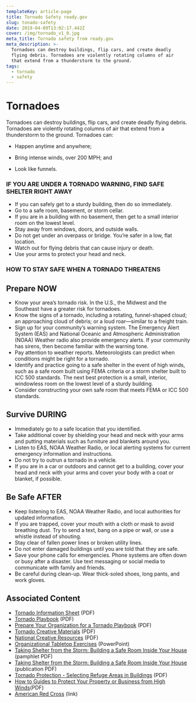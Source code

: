 ```yaml
---
templateKey: article-page
title: Tornado Safety ready.gov
slug: tonado-safety
date: 2019-04-09T13:02:17.442Z
cover: /img/tornado_v1_0.jpg
meta_title: Tornado safety from ready.gov
meta_description: >-
  Tornadoes can destroy buildings, flip cars, and create deadly
  flying debris. Tornadoes are violently rotating columns of air
  that extend from a thunderstorm to the ground.
tags:
  - tornado
  - safety
---
```


# Tornadoes

Tornadoes can destroy buildings, flip cars, and create deadly flying debris. Tornadoes are violently rotating columns of air that extend from a thunderstorm to the ground. Tornadoes can:

- Happen anytime and anywhere;

- Bring intense winds, over 200 MPH; and

- Look like funnels.

### IF YOU ARE UNDER A TORNADO WARNING, FIND SAFE SHELTER RIGHT AWAY

- If you can safely get to a sturdy building, then do so immediately.
- Go to a safe room, basement, or storm cellar.
- If you are in a building with no basement, then get to a small interior room on the lowest level.
- Stay away from windows, doors, and outside walls.
- Do not get under an overpass or bridge. You’re safer in a low, flat location.
- Watch out for flying debris that can cause injury or death.
- Use your arms to protect your head and neck.

### HOW TO STAY SAFE WHEN A TORNADO THREATENS

## Prepare NOW

- Know your area’s tornado risk. In the U.S., the Midwest and the Southeast have a greater risk for tornadoes.
- Know the signs of a tornado, including a rotating, funnel-shaped cloud; an approaching cloud of debris; or a loud roar—similar to a freight train.
- Sign up for your community’s warning system. The Emergency Alert System (EAS) and National Oceanic and Atmospheric Administration (NOAA) Weather radio also provide emergency alerts. If your community has sirens, then become familiar with the warning tone.
- Pay attention to weather reports. Meteorologists can predict when conditions might be right for a tornado.
- Identify and practice going to a safe shelter in the event of high winds, such as a safe room built using FEMA criteria or a storm shelter built to ICC 500 standards. The next best protection is a small, interior, windowless room on the lowest level of a sturdy building.
- Consider constructing your own safe room that meets FEMA or ICC 500 standards.

## Survive DURING

- Immediately go to a safe location that you identified.
- Take additional cover by shielding your head and neck with your arms and putting materials such as furniture and blankets around you.
- Listen to EAS, NOAA Weather Radio, or local alerting systems for current emergency information and instructions.
- Do not try to outrun a tornado in a vehicle.
- If you are in a car or outdoors and cannot get to a building, cover your head and neck with your arms and cover your body with a coat or blanket, if possible.

## Be Safe AFTER

- Keep listening to EAS, NOAA Weather Radio, and local authorities for updated information.
- If you are trapped, cover your mouth with a cloth or mask to avoid breathing dust. Try to send a text, bang on a pipe or wall, or use a whistle instead of shouting.
- Stay clear of fallen power lines or broken utility lines.
- Do not enter damaged buildings until you are told that they are safe.
- Save your phone calls for emergencies. Phone systems are often down or busy after a disaster. Use text messaging or social media to communicate with family and friends.
- Be careful during clean-up. Wear thick-soled shoes, long pants, and work gloves.

## Associated Content

- [Tornado Information Sheet](https://www.fema.gov/media-library/assets/documents/162052) (PDF)
- [Tornado Playbook](http://www.fema.gov/media-library/assets/documents/98412) (PDF)
- [Prepare Your Organization for a Tornado Playbook](http://www.fema.gov/media-library/assets/documents/98412) (PDF)
- [Tornado Creative Materials](http://www.fema.gov/media-library/assets/documents/94895) (PDF)
- [National Creative Resources](http://www.fema.gov/media-library/assets/documents/97691) (PDF)
- [Organizational Tabletop Exercises](http://www.fema.gov/media-library/assets/documents/103590) (PowerPoint)
- [Taking Shelter from the Storm: Building a Safe Room Inside Your House](http://www.fema.gov/media-library/assets/documents/14951) (pamphlet PDF)
- [Taking Shelter from the Storm: Building a Safe Room Inside Your House](http://www.fema.gov/library/viewRecord.do?fromSearch=fromsearch&id=1536) (publication PDF)
- [Tornado Protection - Selecting Refuge Areas in Buildings](http://www.fema.gov/library/viewRecord.do?id=1563) (PDF)
- [How to Guides to Protect Your Property or Business from High Winds](https://www.fema.gov/media-library/assets/documents/13270)(PDF)
- [American Red Cross](http://www.redcross.org/get-help/prepare-for-emergencies/types-of-emergencies/tornado) (link)